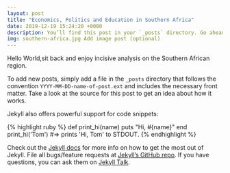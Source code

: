 ```yaml
---
layout: post
title: "Economics, Politics and Education in Southern Africa"
date: 2019-12-19 15:24:20 +0000
description: You’ll find this post in your `_posts` directory. Go ahead and edit it and re-build the site to see your changes. # Add post description (optional)
img: southern-africa.jpg Add image post (optional)
---
```

Hello World,sit back and enjoy incisive analysis on the Southern African region.

To add new posts, simply add a file in the `_posts` directory that follows the convention `YYYY-MM-DD-name-of-post.ext` and includes the necessary front matter. Take a look at the source for this post to get an idea about how it works.

Jekyll also offers powerful support for code snippets:

{% highlight ruby %}
def print_hi(name)
  puts "Hi, #{name}"
end
print_hi('Tom')
#=> prints 'Hi, Tom' to STDOUT.
{% endhighlight %}

Check out the [Jekyll docs][jekyll-docs] for more info on how to get the most out of Jekyll. File all bugs/feature requests at [Jekyll’s GitHub repo][jekyll-gh]. If you have questions, you can ask them on [Jekyll Talk][jekyll-talk].

[jekyll-docs]: https://jekyllrb.com/docs/home
[jekyll-gh]:   https://github.com/jekyll/jekyll
[jekyll-talk]: https://talk.jekyllrb.com/
